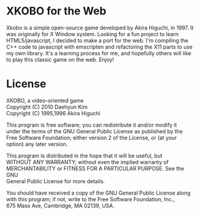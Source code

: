 # XKOBO for the Web

Xkobo is a simple open-source game developed by Akira Higuchi, in 1997. It was originally for X Window system. Looking for a fun project to learn HTML5/javascript, I decided to make a port for the web. I'm compiling the C++ code to javascript with emscripten and refactoring the X11 parts to use my own library. It's a learning process for me, and hopefully others will like to play this classic game on the web. Enjoy!

# License

XKOBO, a video-oriented game  
Copyright (C) 2010 Daehyun Kim  
Copyright (C) 1995,1996  Akira Higuchi

This program is free software; you can redistribute it and/or modify it  
under the terms of the GNU General Public License as published by the  
Free Software Foundation; either version 2 of the License, or (at your  
option) any later version.  
 
This program is distributed in the hope that it will be useful, but  
WITHOUT ANY WARRANTY; without even the implied warranty of  
MERCHANTABILITY or FITNESS FOR A PARTICULAR PURPOSE.  See the GNU  
General Public License for more details.  
 
You should have received a copy of the GNU General Public License along  
with this program; if not, write to the Free Software Foundation, Inc.,  
675 Mass Ave, Cambridge, MA 02139, USA.  
 

